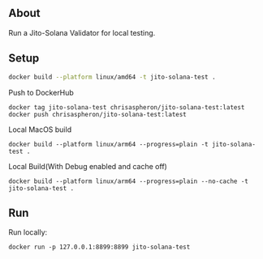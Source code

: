 ## About

Run a Jito-Solana Validator for local testing.

## Setup

```bash
docker build --platform linux/amd64 -t jito-solana-test .
```

Push to DockerHub
```
docker tag jito-solana-test chrisaspheron/jito-solana-test:latest
docker push chrisaspheron/jito-solana-test:latest
```

Local MacOS build
```
docker build --platform linux/arm64 --progress=plain -t jito-solana-test .
```

Local Build(With Debug enabled and cache off)
```
docker build --platform linux/arm64 --progress=plain --no-cache -t jito-solana-test .
```

## Run

Run locally:
```
docker run -p 127.0.0.1:8899:8899 jito-solana-test 
```